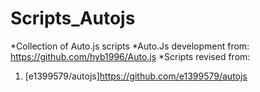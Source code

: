 # Scripts_Autojs
*Collection of Auto.js scripts
*Auto.Js development from: https://github.com/hyb1996/Auto.js
*Scripts revised from:
  1. [e1399579/autojs]https://github.com/e1399579/autojs
